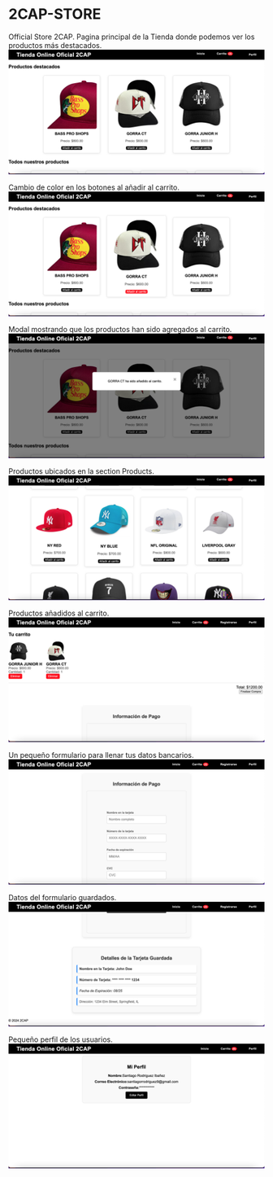 # 2CAP-STORE
Official Store 2CAP.
Pagina principal de la Tienda donde podemos ver los productos más destacados.
![Pagina principal](./images/Captura%20de%20Pantalla%202024-08-21%20a%20la(s)%2013.23.39.png)

Cambio de color en los botones al añadir al carrito.
![bOTON](./images/Captura%20de%20Pantalla%202024-08-21%20a%20la(s)%2013.23.51.png)

Modal mostrando que los productos han sido agregados al carrito.
![Modal](./images/Captura%20de%20Pantalla%202024-08-21%20a%20la(s)%2013.27.18.png)

Productos ubicados en la section Products.
![Productos](./images/Captura%20de%20Pantalla%202024-08-21%20a%20la(s)%2013.24.10.png)

Productos añadidos al carrito.
![Carrito](./images/Captura%20de%20Pantalla%202024-08-21%20a%20la(s)%2013.24.23.png)

Un pequeño formulario para llenar tus datos bancarios.
![Formulario Tarjeta](./images/Captura%20de%20Pantalla%202024-08-21%20a%20la(s)%2013.24.43.png)

Datos del formulario guardados.
![Datos Guardados](./images/Captura%20de%20Pantalla%202024-08-21%20a%20la(s)%2013.24.53.png)

Pequeño perfil de los usuarios.
![Perfil Usuarios](./images/Captura%20de%20Pantalla%202024-08-21%20a%20la(s)%2013.25.04.png)